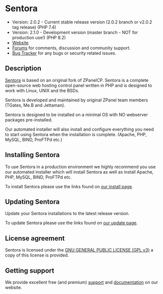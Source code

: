 # Sentora

* Version: 2.0.2 - Current stable release version (2.0.2 branch or v2.0.2 tag release) (PHP 7.4)
* Version: 2.1.0 - Development version (master branch - NOT for production use!) (PHP 8.2)
* [Website](https://sentora.org/)
* [Forums](https://forums.sentora.org/) for comments, discussion and community support.
* [Bug Tracker](https://github.com/sentora/sentora-core/issues) for any bugs or security related issues.

## Description

[Sentora](https://sentora.org) is based on an original fork of ZPanelCP. Sentora is a complete open-source web hosting control panel written in PHP and is designed to work with Linux, UNIX and the BSDs.

Sentora is developed and maintained by original ZPanel team members (TGates, Me.B and Jettaman).

Sentora is designed to be installed on a minimal OS with NO webserver packages pre-installed.

Our automated installer will also install and configure everything you need to start using Sentora when the installation is complete. (Apache, PHP, MySQL, BIND, ProFTPd etc.)

## Installing Sentora

To use Sentora in a production environment we highly recommend you use our automated installer which will install Sentora as well as install Apache, PHP, MySQL, BIND, ProFTPd etc.

To install Sentora please use the links found on [our install page](https://sentora.org/download/).

## Updating Sentora

Update your Sentora installations to the latest release version.

To update Sentora please use the links found on [our update page](https://sentora.org/upgrade/).

## License agreement

Sentora is licensed under the [GNU GENERAL PUBLIC LICENSE (GPL v3)](LICENSE.md) a copy of this license is provided.

## Getting support

We provide excellent free (and premium) [support](https://sentora.org/support/) and [documentation](https://docs.sentora.org/?node=23) on our website.
